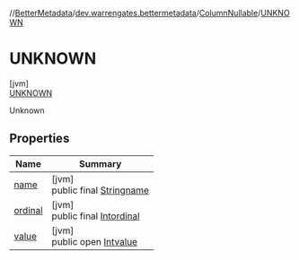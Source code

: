 //[BetterMetadata](../../../../index.md)/[dev.warrengates.bettermetadata](../../index.md)/[ColumnNullable](../index.md)/[UNKNOWN](index.md)

# UNKNOWN

[jvm]\
[UNKNOWN](index.md)

Unknown

## Properties

| Name | Summary |
|---|---|
| [name](../../-version-column-type/-i-s_-p-s-e-u-d-o_-c-o-l-u-m-n/index.md#-372974862%2FProperties%2F-1216412040) | [jvm]<br>public final [String](https://kotlinlang.org/api/latest/jvm/stdlib/kotlin/-string/index.html)[name](../../-version-column-type/-i-s_-p-s-e-u-d-o_-c-o-l-u-m-n/index.md#-372974862%2FProperties%2F-1216412040) |
| [ordinal](../../-version-column-type/-i-s_-p-s-e-u-d-o_-c-o-l-u-m-n/index.md#-739389684%2FProperties%2F-1216412040) | [jvm]<br>public final [Int](https://kotlinlang.org/api/latest/jvm/stdlib/kotlin/-int/index.html)[ordinal](../../-version-column-type/-i-s_-p-s-e-u-d-o_-c-o-l-u-m-n/index.md#-739389684%2FProperties%2F-1216412040) |
| [value](../-n-o/index.md#-1910827162%2FProperties%2F-1216412040) | [jvm]<br>public open [Int](https://kotlinlang.org/api/latest/jvm/stdlib/kotlin/-int/index.html)[value](../-n-o/index.md#-1910827162%2FProperties%2F-1216412040) |
